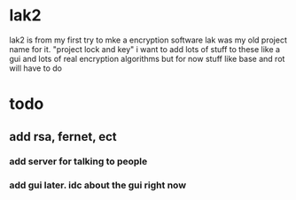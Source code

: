 # lak2
lak2 is from my first try to mke a encryption software lak was my old project name for it. "project lock and key"
i want to add lots of stuff to these like a gui and lots of real encryption algorithms but for now stuff like base and rot will have to do


# todo
## add rsa, fernet, ect
### add server for talking to people 
### add gui later. idc about the gui right now